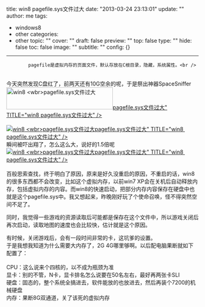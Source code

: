 title: win8 pagefile.sys文件过大
date: "2013-03-24 23:13:01"
update: ""
author: me
tags:
- windows8
- other
categories:
- other
topic: ""
cover: ""
draft: false
preview: ""
top: false
type: ""
hide: false
toc: false
image: ""
subtitle: ""
config: {}


---




			pagefile是虚拟内存的页面文件，默认存放在C根目录，隐藏，系统属性。<br />
<br />
今天突然发现C盘红了，前两天还有10G空余的呢，于是祭出神器SpaceSniffer<br />
<a href="http://photo.blog.sina.com.cn/showpic.html#blogid=61268557010169zc&amp;url=http://s14.sinaimg.cn/orignal/612685574d8ad1ed64dfd&amp;690" target="_blank"><img src="http://simg.sinajs.cn/blog7style/images/common/sg_trans.gif" real_src="http://localhost/wp-content/uploads/pic/612685574d8ad1ed64dfd.jpg" height="58" width="279" alt="win8&nbsp;&lt;wbr&gt;pagefile.sys文件过大" /><wbr>pagefile.sys文件过大"  TITLE="win8&nbsp;</wbr><wbr>pagefile.sys文件过大" /></wbr></a><br />
<br />
<a href="http://photo.blog.sina.com.cn/showpic.html#blogid=61268557010169zc&amp;url=http://s14.sinaimg.cn/orignal/612685574d8ad1f00918d&amp;690" target="_blank"><img src="http://simg.sinajs.cn/blog7style/images/common/sg_trans.gif" real_src="http://localhost/wp-content/uploads/pic/612685574d8ad1f00918d.jpg" name="image_operate_7311364138730379" alt="win8&nbsp;&lt;wbr&gt;pagefile.sys文件过大" /><wbr>pagefile.sys文件过大"  TITLE="win8&nbsp;</wbr><wbr>pagefile.sys文件过大" /></wbr></a><br />
瞬间被吓出翔了，怎么这么大，说好的1.5倍呢<br />
<a href="http://photo.blog.sina.com.cn/showpic.html#blogid=61268557010169zc&amp;url=http://s6.sinaimg.cn/orignal/612685574d8ad1edc0b45&amp;690" target="_blank"><img src="http://simg.sinajs.cn/blog7style/images/common/sg_trans.gif" real_src="http://localhost/wp-content/uploads/pic/612685574d8ad1edc0b45.jpg" name="image_operate_43881364139094789" alt="win8&nbsp;&lt;wbr&gt;pagefile.sys文件过大" /><wbr>pagefile.sys文件过大"  TITLE="win8&nbsp;</wbr><wbr>pagefile.sys文件过大" /></wbr></a><br />
<br />
百般思索查找，终于明白了原因，原来是好久没重启的原因，不重启的话，win8的很多东西都不会改变，比如这个虚拟内存，以前win7
XP会在关机后自动释放内存，包括虚拟内存的内容。而win8的快速启动，把部分内存内容保存在硬盘中也就是这个pagefile.sys中。我又想起来，昨晚刚好玩了个使命召唤，怪不得突然空间不足了。<br />

同时，我觉得一些游戏的资源读取后可能都是保存在这个文件中，所以游戏关闭后再次启动，读取地图的速度也会比较快，估计就是这个原因。<br />

有时候，关闭游戏后，会有一段时间非常的卡，这坑爹的设置。<br />
于是我想我知道为什么需要大内存了，2G 4G哪里够啊。以后配电脑果断就如下配置了：<br />
<br />
CPU：这么说来个四核的，以不成为瓶颈为准<br />
显卡：别的不管，N卡，显卡排名怎么说要在50名左右，最好再两张卡SLI<br />
硬盘：固态的，整个系统全搞进去，软件能放的也放进去，然后再装个7200的机械硬盘<br />
内存：果断8G双通道，关了该死的虚拟内存<br />
<br />
